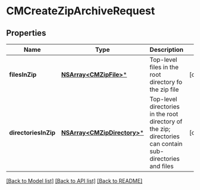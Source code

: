 # CMCreateZipArchiveRequest

## Properties
Name | Type | Description | Notes
------------ | ------------- | ------------- | -------------
**filesInZip** | [**NSArray&lt;CMZipFile&gt;***](CMZipFile.md) | Top-level files in the root directory fo the zip file | [optional] 
**directoriesInZip** | [**NSArray&lt;CMZipDirectory&gt;***](CMZipDirectory.md) | Top-level directories in the root directory of the zip; directories can contain sub-directories and files | [optional] 

[[Back to Model list]](../README.md#documentation-for-models) [[Back to API list]](../README.md#documentation-for-api-endpoints) [[Back to README]](../README.md)


